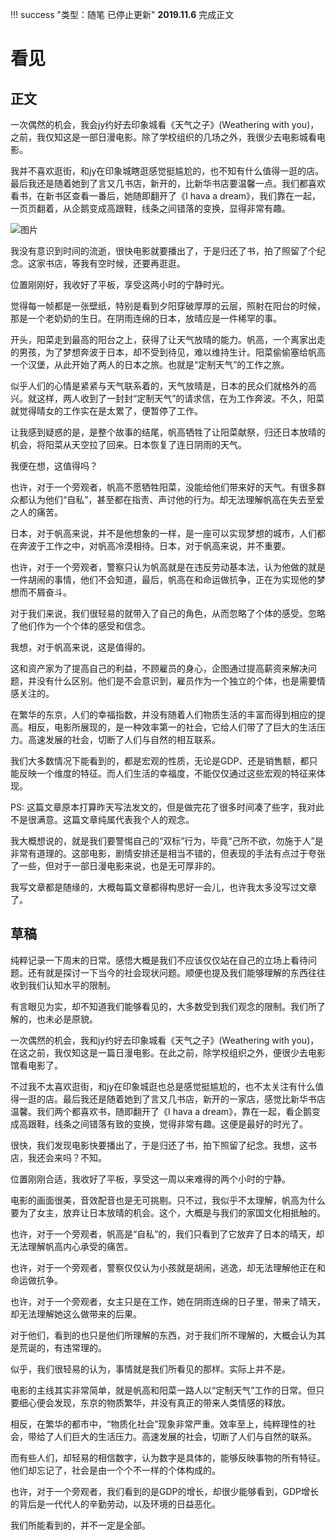 !!! success "类型：随笔 已停止更新"
    **2019.11.6** 完成正文

# 看见

## 正文

一次偶然的机会，我会jy约好去印象城看《天气之子》(Weathering with you)，之前，我仅知这是一部日漫电影。除了学校组织的几场之外，我很少去电影城看电影。

我并不喜欢逛街，和jy在印象城瞎逛感觉挺尴尬的，也不知有什么值得一逛的店。最后我还是随着她到了言又几书店，新开的，比新华书店要温馨一点。我们都喜欢看书，在新书区查看一番后，她随即翻开了《I hava a dream》，我们靠在一起，一页页翻着，从企鹅变成高跟鞋，线条之间错落的变换，显得非常有趣。

![图片](./img/201911看见-图片1.jpg)

我没有意识到时间的流逝，很快电影就要播出了，于是归还了书，拍了照留了个纪念。这家书店，等我有空时候，还要再逛逛。

位置刚刚好，我收好了平板，享受这两小时的宁静时光。

觉得每一帧都是一张壁纸，特别是看到夕阳穿破厚厚的云层，照射在阳台的时候，那是一个老奶奶的生日。在阴雨连绵的日本，放晴应是一件稀罕的事。

开头，阳菜走到最高的阳台之上，获得了让天气放晴的能力。帆高，一个离家出走的男孩，为了梦想奔波于日本，却不受到待见，难以维持生计。阳菜偷偷塞给帆高一个汉堡，从此开始了两人的日本之旅。也就是“定制天气”的工作之旅。

似乎人们的心情是紧紧与天气联系着的，天气放晴是，日本的民众们就格外的高兴。就这样，两人收到了一封封“定制天气”的请求信，在为工作奔波。不久，阳菜就觉得晴女的工作实在是太累了，便暂停了工作。

让我感到疑惑的是，是整个故事的结尾，帆高牺牲了让阳菜献祭，归还日本放晴的机会，将阳菜从天空拉了回来。日本恢复了连日阴雨的天气。

我便在想，这值得吗？

也许，对于一个旁观者，帆高不愿牺牲阳菜，没能给他们带来好的天气。有很多群众都认为他们“自私”，甚至都在指责、声讨他的行为。却无法理解帆高在失去至爱之人的痛苦。

日本，对于帆高来说，并不是他想象的一样，是一座可以实现梦想的城市，人们都在奔波于工作之中，对帆高冷漠相待。日本，对于帆高来说，并不重要。

也许，对于一个旁观者，警察只认为帆高就是在违反劳动基本法，认为他做的就是一件胡闹的事情，他们不会知道，最后，帆高在和命运做抗争，正在为实现他的梦想而不屑奋斗。

对于我们来说，我们很轻易的就带入了自己的角色，从而忽略了个体的感受。忽略了他们作为一个个体的感受和信念。

我想，对于帆高来说，这是值得的。

这和资产家为了提高自己的利益，不顾雇员的身心，企图通过提高薪资来解决问题，并没有什么区别。他们是不会意识到，雇员作为一个独立的个体，也是需要情感关注的。

在繁华的东京，人们的幸福指数，并没有随着人们物质生活的丰富而得到相应的提高。相反，电影所展现的，是一种效率第一的社会，它给人们带了了巨大的生活压力。高速发展的社会，切断了人们与自然的相互联系。

我们大多数情况下能看到的，都是宏观的性质，无论是GDP、还是销售额，都只能反映一个维度的特征。而人们生活的幸福度，不能仅仅通过这些宏观的特征来体现。

PS: 这篇文章原本打算昨天写法发文的，但是做完花了很多时间凑了些字，我对此不是很满意。这篇文章纯属代表我个人的观念。

我大概想说的，就是我们要警惕自己的“双标”行为，毕竟“己所不欲，勿施于人”是非常有道理的。这部电影，剧情安排还是相当不错的，但表现的手法有点过于夸张了一些，但对于一部日漫电影来说，也是无可厚非的。

我写文章都是随缘的，大概每篇文章都得构思好一会儿，也许我太多没写过文章了。

## 草稿

纯粹记录一下周末的日常。感悟大概是我们不应该仅仅站在自己的立场上看待问题。还有就是探讨一下当今的社会现状问题。顺便也提及我们能够理解的东西往往收到我们认知水平的限制。

有言眼见为实，却不知道我们能够看见的，大多数受到我们观念的限制。我们所了解的，也未必是原貌。

一次偶然的机会，我和jy约好去印象城看《天气之子》(Weathering with you)，在这之前，我仅知这是一篇日漫电影。在此之前，除学校组织之外，便很少去电影馆看电影了。

不过我不太喜欢逛街，和jy在印象城逛也总是感觉挺尴尬的，也不太关注有什么值得一逛的店。最后我还是随着她到了言又几书店，新开的一家店，感觉比新华书店温馨。我们两个都喜欢书，随即翻开了《I hava a dream》，靠在一起，看企鹅变成高跟鞋，线条之间错落有致的变换，觉得非常有趣。这便是最好的时光了。

很快，我们发现电影快要播出了，于是归还了书，拍下照留了纪念。我想，这书店，我还会来吗？不知。

位置刚刚合适，我收好了平板，享受这一周以来难得的两个小时的宁静。

电影的画面很美，音效配音也是无可挑剔。只不过，我似乎不太理解，帆高为什么要为了女主，放弃让日本放晴的机会。这个，大概是与我们的家国文化相抵触的。

也许，对于一个旁观者，帆高是“自私”的，我们只看到了它放弃了日本的晴天，却无法理解帆高内心承受的痛苦。

也许，对于一个旁观者，警察仅仅认为小孩就是胡闹，逃逸，却无法理解他正在和命运做抗争。

也许，对于一个旁观者，女主只是在工作，她在阴雨连绵的日子里，带来了晴天，却无法理解她这么做带来的后果。

对于他们，看到的也只是他们所理解的东西，对于我们所不理解的，大概会认为其是荒诞的，有违常理的。

似乎，我们很轻易的认为，事情就是我们所看见的那样。实际上并不是。

电影的主线其实非常简单，就是帆高和阳菜一路人以“定制天气”工作的日常。但只要细心便会发现，东京的物质繁华，并没有真正的带来人类情感的释放。

相反，在繁华的都市中，“物质化社会”现象非常严重。效率至上，纯粹理性的社会，带给了人们巨大的生活压力。高速发展的社会，切断了人们与自然的联系。

而有些人们，却轻易的相信数字，认为数字是具体的，能够反映事物的所有特征。他们却忘记了，社会是由一个个不一样的个体构成的。

也许，对于一个旁观者，我们看到的是GDP的增长，却很少能够看到，GDP增长的背后是一代代人的辛勤劳动，以及环境的日益恶化。

我们所能看到的，并不一定是全部。